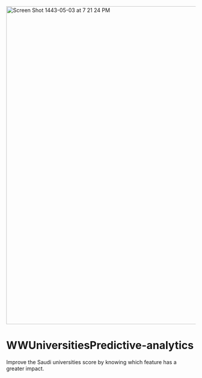 <img width="844" alt="Screen Shot 1443-05-03 at 7 21 24 PM" src="https://user-images.githubusercontent.com/75619142/145067121-4a073bf4-82b9-4ad1-afa0-246f01de68e5.png">

# WWUniversitiesPredictive-analytics
Improve the Saudi universities score by knowing which feature has a greater impact.
